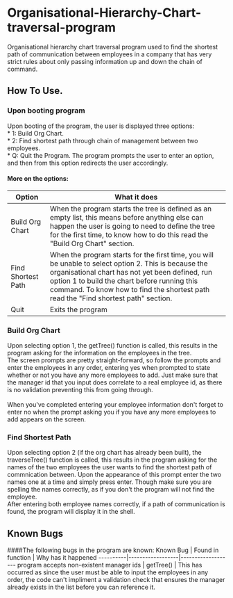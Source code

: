 # Organisational-Hierarchy-Chart-traversal-program

Organisational hierarchy chart traversal program used to find the shortest path of communication between employees
in a company that has very strict rules about only passing information up and down the chain of command.


## How To Use.
### Upon booting program
Upon booting of the program, the user is displayed three options:
  <br />  * 1: Build Org Chart.
  <br />  * 2: Find shortest path through chain of management between two employees.
  <br />  * Q: Quit the Program. 
The program prompts the user to enter an option, and then from this option redirects the user accordingly.
#### More on the options:
Option | What it does
-------|-------------
Build Org Chart | When the program starts the tree is defined as an empty list, this means before anything else can happen the user is going to need to define the tree for the first time, to know how to do this read the "Build Org Chart" section.
Find Shortest Path | When the program starts for the first time, you will be unable to select option 2. This is because the organisational chart has not yet been defined, run option 1 to build the chart before running this command. To know how to find the shortest path read the "Find shortest path" section.
Quit | Exits the program

### Build Org Chart
Upon selecting option 1, the getTree() function is called, this results in the program asking for the information on the employees in the tree.<br /> 
The screen prompts are pretty straight-forward, so follow the prompts and enter the employees in any order, entering yes when prompted to state whether or not you have any more employees to add. Just make sure that the manager id that you input does correlate to a real employee id, as there is no validation preventing this from going through.<br /><br />
When you've completed entering your employee information don't forget to enter no when the prompt asking you if you have any more employees to add appears on the screen.

### Find Shortest Path
Upon selecting option 2 (if the org chart has already been built), the traverseTree() function is called, this results in the program asking for the names of the two employees the user wants to find the shortest path of commnication between. Upon the appearance of this prompt enter the two names one at a time and simply press enter. Though make sure you are spelling the names correctly, as if you don't the program will not find the employee.<br />
After entering both employee names correctly, if a path of communication is found, the program will display it in the shell.

## Known Bugs
####The following bugs in the program are known:
Known Bug | Found in function | Why has it happened
----------|------------------|-------------------
program accepts non-existent manager ids | getTree() | This has occurred as since the user must be able to input the employees in any order, the code can't impliment a validation check that ensures the manager already exists in the list before you can reference it. 


